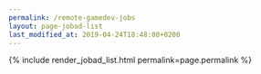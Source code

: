 ```yaml
---
permalink: /remote-gamedev-jobs
layout: page-jobad-list
last_modified_at: 2019-04-24T18:48:00+0200
---
```

{% include render_jobad_list.html permalink=page.permalink %}

